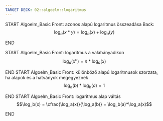 ```yaml
---
TARGET DECK: 02::algoelm::logaritmus
---
```


START
Algoelm_Basic
Front:
azonos alapú logaritmus összeadása
Back:
$$\log_a(x*y) = \log_a(x) + \log_a(y)$$
<!--ID: 1678659396122-->
END

START
Algoelm_Basic
Front:
logaritmus a valahányadikon
$$\log_a(x^n) = n*\log_a(x)$$
<!--ID: 1678659493400-->
END
START
Algoelm_Basic
Front:
különböző alapú logaritmusok szorzata, ha alapok és a hatványok megegyeznek
$$\log_a(b)*\log_b(a) = 1$$
<!--ID: 1678659493408-->
END
START
Algoelm_Basic
Front:
logaritmus alap váltás
$$\log_b(x) = \cfrac{\log_a(x)}{\log_a(b)} = \log_b(a)*\log_a(x)$$
<!--ID: 1678659493414-->
END